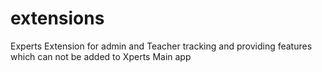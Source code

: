 # extensions
Experts Extension for admin and Teacher tracking and providing features which can not be added to Xperts Main app
